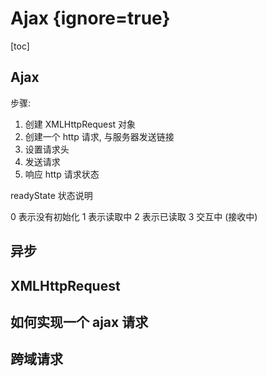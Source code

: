 # Ajax {ignore=true}

[toc]

## Ajax

步骤:

1. 创建 XMLHttpRequest 对象
2. 创建一个 http 请求, 与服务器发送链接
3. 设置请求头
4. 发送请求
5. 响应 http 请求状态

readyState 状态说明

0 表示没有初始化
1 表示读取中
2 表示已读取
3 交互中 (接收中)


## 异步

## XMLHttpRequest

## 如何实现一个 ajax 请求

## 跨域请求